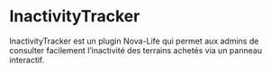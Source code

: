 # InactivityTracker
InactivityTracker est un plugin Nova-Life qui permet aux admins de consulter facilement l’inactivité des terrains achetés via un panneau interactif.
